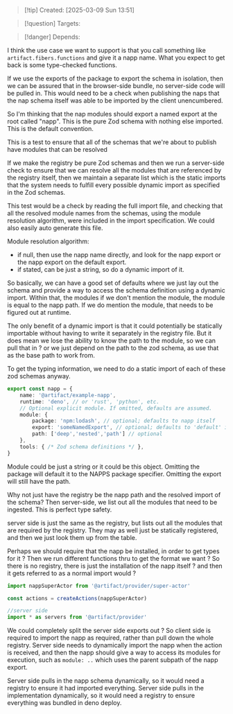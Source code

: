 
>[!tip] Created: [2025-03-09 Sun 13:51]

>[!question] Targets: 

>[!danger] Depends: 

I think the use case we want to support is that you call something like `artifact.fibers.functions` and give it a napp name. What you expect to get back is some type-checked functions. 

If we use the exports of the package to export the schema in isolation, then we can be assured that in the browser-side bundle, no server-side code will be pulled in. This would need to be a check when publishing the naps that the nap schema itself was able to be imported by the client unencumbered.

So I'm thinking that the nap modules should export a named export at the root called "napp". This is the pure Zod schema with nothing else imported. This is the default convention.

This is a test to ensure that all of the schemas that we're about to publish have modules that can be resolved 

If we make the registry be pure Zod schemas and then we run a server-side check to ensure that we can resolve all the modules that are referenced by the registry itself, then we maintain a separate list which is the static imports that the system needs to fulfill every possible dynamic import as specified in the Zod schemas. 

This test would be a check by reading the full import file, and checking that all the resolved module names from the schemas, using the module resolution algorithm, were included in the import specification.  We could also easily auto generate this file.

Module resolution algorithm:
- if null, then use the napp name directly, and look for the napp export or the napp export on the default export.
- if stated, can be just a string, so do a dynamic import of it.

So basically, we can have a good set of defaults where we just lay out the schema and provide a way to access the schema definition using a dynamic import. Within that, the modules if we don't mention the module, the module is equal to the napp path. If we do mention the module, that needs to be figured out at runtime. 


The only benefit of a dynamic import is that it could potentially be statically importable without having to write it separately in the registry file.  But it does mean we lose the ability to know the path to the module, so we can pull that in ? or we just depend on the path to the zod schema, as use that as the base path to work from.

To get the typing information, we need to do a static import of each of these zod schemas anyway. 

```ts
export const napp = { 
	name: '@artifact/example-napp', 
	runtime: 'deno', // or 'rust', 'python', etc. 
	// Optional explicit module. If omitted, defaults are assumed. 
	module: { 
		package: 'npm:lodash', // optional; defaults to napp itself 
		export: 'someNamedExport', // optional; defaults to 'default' if omitted
		path: ['deep','nested','path'] // optional
	}, 
	tools: { /* Zod schema definitions */ }, 
}
```

Module could be just a string or it could be this object. Omitting the package will default it to the NAPPS package specifier. Omitting the export will still have the path. 

Why not just have the registry be the napp path and the resolved import of the schema? 
Then server-side, we list out all the modules that need to be ingested. This is perfect type safety.

server side is just the same as the registry, but lists out all the modules that are required by the registry.
They may as well just be statically registered, and then we just look them up from the table.

Perhaps we should require that the napp be installed, in order to get types for it ?
Then we run different functions thru to get the format we want ?
So there is no registry, there is just the installation of the napp itself ? and then it gets referred to as a normal import would ?

```ts
import nappSuperActor from '@artifact/provider/super-actor'

const actions = createActions(nappSuperActor)

//server side
import * as servers from '@artifact/provider'

```

We could completely split the server side exports out ?
So client side is required to import the napp as required, rather than pull down the whole registry.
Server side needs to dynamically import the napp when the action is received, and then the napp should give a way to access its modules for execution, such as `module: ..` which uses the parent subpath of the napp export.

Server side pulls in the napp schema dynamically, so it would need a registry to ensure it had imported everything.
Server side pulls in the implementation dynamically, so it would need a registry to ensure everything was bundled in deno deploy.

